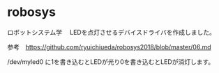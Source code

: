 # robosys
ロボットシステム学　
LEDを点灯させるデバイスドライバを作成しました。　

参考　https://github.com/ryuichiueda/robosys2018/blob/master/06.md

/dev/myled0 に1を書き込むとLEDが光り0を書き込むとLEDが消灯します。　

